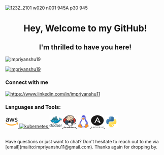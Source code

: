 ![123Z_2101 w020 n001 945A p30 945](https://github.com/impriyanshu19/impriyanshu19/assets/159892461/128f05f5-c58b-4da3-9854-dfa527048c29)
<h1 align="center">Hey, Welcome to my GitHub!</h1>
<h2 align="center">I'm thrilled to have you here!</h2>
<p align="left"> <img src="https://komarev.com/ghpvc/?username=impriyanshu19&label=Profile%20views&color=0e75b6&style=flat" alt="impriyanshu19" /> </p>
<p align="left"> <a href="https://github.com/ryo-ma/github-profile-trophy"><img src="https://github-profile-trophy.vercel.app/?username=impriyanshu19" alt="impriyanshu19" /></a> </p>

<h3 align="left">Connect with me</h3>
<p align="left">
<a href="https://www.linkedin.com/in/impriyanshu11" target="blank"><img align="center" src="https://raw.githubusercontent.com/rahuldkjain/github-profile-readme-generator/master/src/images/icons/Social/linked-in-alt.svg" alt="https://www.linkedin.com/in/impriyanshu11" height="30" width="40" /></a>
</p>

<h3 align="left">Languages and Tools:</h3>
<p>
<a href="http://aws.amazon.com/" target="_blank"> <img src="https://github.com/impriyanshu19/Cloud_DevOps/blob/main/amazon-aws.svg" alt="aws" width="40" height="40"/> </a>
<a href="https://kubernetes.io/" target="_blank"> <img src="https://github.com/jmnote/z-icons/blob/master/svg/kubernetes.svg" alt="kubernetes" width="40" height="40"/> </a>
<a href="https://www.docker.com/" target="_blank"> <img src="https://github.com/impriyanshu19/Cloud_DevOps/blob/main/docker.svg" alt="docker" width="40" height="40"/> </a>
<a href="https://www.jenkins.io/" target="_blank"> <img src="https://github.com/impriyanshu19/Cloud_DevOps/blob/main/jenkins.svg" alt="jenkins" width="40" height="40"/> </a>
<a href="https://www.linux.org/" target="_blank"> <img src="https://github.com/impriyanshu19/Cloud_DevOps/blob/main/linux.svg" alt="linux" width="40" height="40"/> </a>
<a href="https://www.ansible.com/" target="_blank"> <img src="https://github.com/impriyanshu19/Cloud_DevOps/blob/main/ansible.svg" alt="ansible" width="40" height="40"/> </a>
<a href="https://www.python.org" target="_blank"> <img src="https://raw.githubusercontent.com/devicons/devicon/master/icons/python/python-original.svg" alt="python" width="40" height="40"/> </a>
</p>
<br>
Have questions or just want to chat? Don't hesitate to reach out to me via [email](mailto:impriyanshu11@gmail.com).
Thanks again for dropping by.
